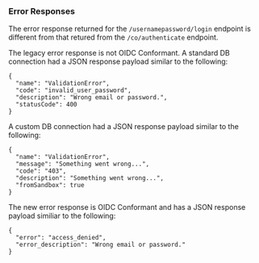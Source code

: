 ### Error Responses

The error response returned for the `/usernamepassword/login` endpoint is different from that retured from the `/co/authenticate` endpoint.

The legacy error response is not OIDC Conformant. A standard DB connection had a JSON response payload similar to the following:

```
{
  "name": "ValidationError",
  "code": "invalid_user_password",
  "description": "Wrong email or password.",
  "statusCode": 400
}
```

A custom DB connection had a JSON response payload similar to the following:

```
{
  "name": "ValidationError",
  "message": "Something went wrong...",
  "code": "403",
  "description": "Something went wrong...",
  "fromSandbox": true
}
```

The new error response is OIDC Conformant and has a JSON response payload similiar to the following:

```
{
  "error": "access_denied",
  "error_description": "Wrong email or password."
}
```
